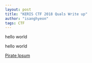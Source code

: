 ```yaml
---
layout: post
title: "KERIS CTF 2018 Quals Write up"
author: "isanghyeon"
tags: CTF
---
```


hello world

hello world

[Pirate Ipsum](http://pirateipsum.me/)
